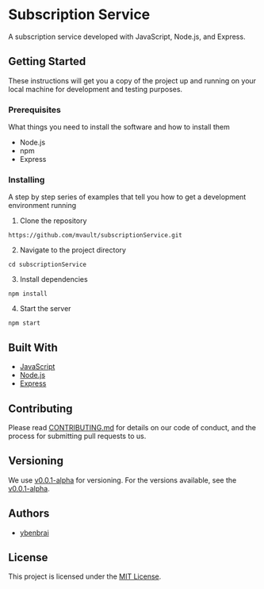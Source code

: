 # Subscription Service

A subscription service developed with JavaScript, Node.js, and Express.

## Getting Started

These instructions will get you a copy of the project up and running on your local machine for development and testing purposes.

### Prerequisites

What things you need to install the software and how to install them

- Node.js
- npm
- Express

### Installing

A step by step series of examples that tell you how to get a development environment running

1. Clone the repository

`https://github.com/mvault/subscriptionService.git`

2. Navigate to the project directory

`cd subscriptionService`

3. Install dependencies

`npm install`

4. Start the server

`npm start`

## Built With

- [JavaScript](https://developer.mozilla.org/en-US/docs/Web/JavaScript)
- [Node.js](https://nodejs.org/en/)
- [Express](https://expressjs.com/)

## Contributing

Please read [CONTRIBUTING.md](https://github.com/your-username/subscription-service/blob/master/CONTRIBUTING.md) for details on our code of conduct, and the process for submitting pull requests to us.

## Versioning

We use [v0.0.1-alpha](http://semver.org/) for versioning. For the versions available, see the [v0.0.1-alpha](https://github.com/mvault/subscriptionService/tags).

## Authors

- [ybenbrai](https://github.com/your-username)

## License

This project is licensed under the [MIT License](https://github.com/your-username/subscription-service/blob/master/LICENSE).
